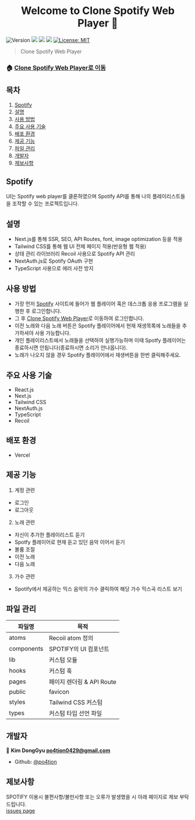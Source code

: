 <h1 align="center">Welcome to Clone Spotify Web Player 👋</h1>
<p>
  <img alt="Version" src="https://img.shields.io/badge/version-1.0.0-blue.svg?cacheSeconds=2592000" />
  <img src="https://img.shields.io/badge/yarn-%3E%3D1.22.5-blue.svg" />
  <img src="https://img.shields.io/badge/npm-%3E%3D8.1.0-blue.svg" />
  <img src="https://img.shields.io/badge/node-14.18.1-blue.svg" />
  <a href="#" target="_blank">
    <img alt="License: MIT" src="https://img.shields.io/badge/License-MIT-yellow.svg" />
  </a>
</p>

> Clone Spotify Web Player

### 🏠 [Clone Spotify Web Player로 이동](https://spotify-po4tion.vercel.app/)

## 목차

1. [Spotify](#Spotify)
2. [설명](#설명)
3. [사용 방법](#사용-방법)
4. [주요 사용 기술](#주요-사용-기술)
5. [배포 환경](#배포-환경)
6. [제공 기능](#제공-기능)
7. [파일 관리](#파일-관리)
8. [개발자](#개발자)
9. [제보사항](#제보사항)

## Spotify

UI는 Spotify web player를 클론하였으며 Spotify API를 통해 나의 플레이리스트들을 조작할 수 있는 프로젝트입니다.

## 설명

- Next.js를 통해 SSR, SEO, API Routes, font, image optimization 등을 적용
- Tailwind CSS를 통해 웹 UI 전체 페이지 적용(반응형 웹 적용)
- 상태 관리 라이브러리 Recoil 사용으로 Spotify API 관리 
- NextAuth.js로 Spotify OAuth 구현
- TypeScript 사용으로 에러 사전 방지

## 사용 방법
 
- 가장 먼저 [Spotify](https://www.spotify.com/kr-ko) 사이트에 들어가 웹 플레이어 혹은 데스크톱 응용 프로그램을 실행한 후 로그인합니다. 
- 그 후 [Clone Spotify Web Player](https://spotify-po4tion.vercel.app/)로 이동하여 로그인합니다.
- 이전 노래와 다음 노래 버튼은 Spotify 플레이어에서 현재 재생목록에 노래들을 추가하셔야 사용 가능합니다.
- 개인 플레이리스트에서 노래들을 선택하여 실행가능하며 이때 Spotfy 플레이어는 종료하시면 안됩니다(종료하시면 소리가 안나옵니다).
- 노래가 나오지 않을 경우 Spotify 플레이어에서 재생버튼을 한번 클릭해주세요.

## 주요 사용 기술

- React.js
- Next.js
- Tailwind CSS
- NextAuth.js
- TypeScript
- Recoil

## 배포 환경

- Vercel

## 제공 기능

1. 계정 관련
- 로그인
- 로그아웃

2. 노래 관련
- 자신이 추가한 플레이리스트 듣기
- Spotfy 플레이어로 현재 듣고 있던 음악 이어서 듣기
- 볼륨 조절
- 이전 노래
- 다음 노래

3. 가수 관련
- Spotify에서 제공하는 믹스 음악의 가수 클릭하여 해당 가수 믹스곡 리스트 보기

## 파일 관리

| 파일명     | 목적                      |
| ---------- | ------------------------- |
| atoms    | Recoil atom 정의                |
| components | SPOTIFY의 UI 컴포넌트     |
| lib        | 커스텀 모듈               |
| hooks     | 커스텀 훅             |
| pages      | 페이지 렌더링 & API Route |
| public     |  favicon  |
| styles       | Tailwind CSS 커스텀     |
| types      | 커스텀 타입 선언 파일     |


## 개발자

👤 **Kim DongGyu <po4tion0429@gmail.com>**

- Github: [@po4tion](https://github.com/po4tion)

## 제보사항

SPOTIFY 이용시 불편사항/불만사항 또는 오류가 발생했을 시 아래 페이지로 제보 부탁드립니다.<br> [issues page](https://github.com/po4tion/spotify)
